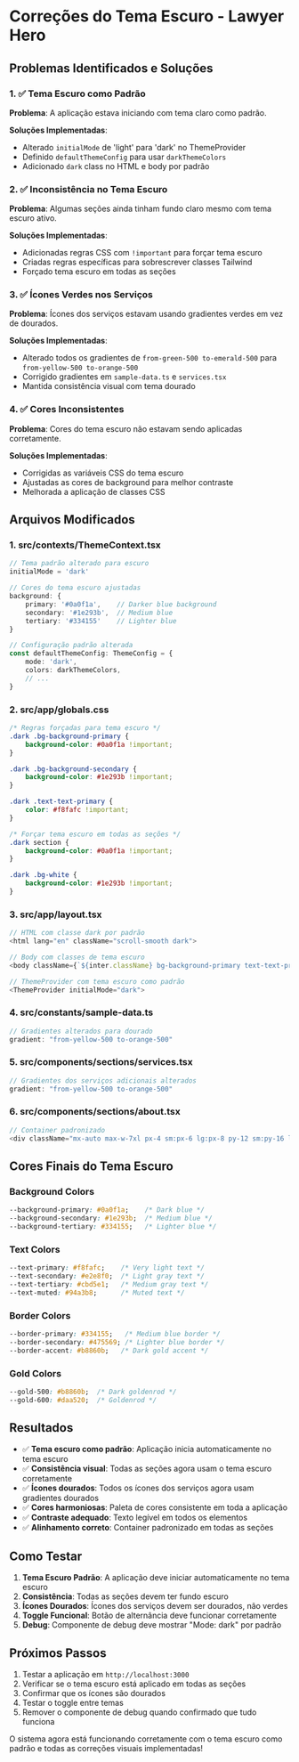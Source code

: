 # Correções do Tema Escuro - Lawyer Hero

## Problemas Identificados e Soluções

### 1. ✅ Tema Escuro como Padrão

**Problema**: A aplicação estava iniciando com tema claro como padrão.

**Soluções Implementadas**:
- Alterado `initialMode` de 'light' para 'dark' no ThemeProvider
- Definido `defaultThemeConfig` para usar `darkThemeColors`
- Adicionado `dark` class no HTML e body por padrão

### 2. ✅ Inconsistência no Tema Escuro

**Problema**: Algumas seções ainda tinham fundo claro mesmo com tema escuro ativo.

**Soluções Implementadas**:
- Adicionadas regras CSS com `!important` para forçar tema escuro
- Criadas regras específicas para sobrescrever classes Tailwind
- Forçado tema escuro em todas as seções

### 3. ✅ Ícones Verdes nos Serviços

**Problema**: Ícones dos serviços estavam usando gradientes verdes em vez de dourados.

**Soluções Implementadas**:
- Alterado todos os gradientes de `from-green-500 to-emerald-500` para `from-yellow-500 to-orange-500`
- Corrigido gradientes em `sample-data.ts` e `services.tsx`
- Mantida consistência visual com tema dourado

### 4. ✅ Cores Inconsistentes

**Problema**: Cores do tema escuro não estavam sendo aplicadas corretamente.

**Soluções Implementadas**:
- Corrigidas as variáveis CSS do tema escuro
- Ajustadas as cores de background para melhor contraste
- Melhorada a aplicação de classes CSS

## Arquivos Modificados

### 1. **src/contexts/ThemeContext.tsx**
```typescript
// Tema padrão alterado para escuro
initialMode = 'dark'

// Cores do tema escuro ajustadas
background: {
    primary: '#0a0f1a',    // Darker blue background
    secondary: '#1e293b',  // Medium blue
    tertiary: '#334155'    // Lighter blue
}

// Configuração padrão alterada
const defaultThemeConfig: ThemeConfig = {
    mode: 'dark',
    colors: darkThemeColors,
    // ...
}
```

### 2. **src/app/globals.css**
```css
/* Regras forçadas para tema escuro */
.dark .bg-background-primary {
    background-color: #0a0f1a !important;
}

.dark .bg-background-secondary {
    background-color: #1e293b !important;
}

.dark .text-text-primary {
    color: #f8fafc !important;
}

/* Forçar tema escuro em todas as seções */
.dark section {
    background-color: #0a0f1a !important;
}

.dark .bg-white {
    background-color: #1e293b !important;
}
```

### 3. **src/app/layout.tsx**
```typescript
// HTML com classe dark por padrão
<html lang="en" className="scroll-smooth dark">

// Body com classes de tema escuro
<body className={`${inter.className} bg-background-primary text-text-primary dark:bg-background-primary dark:text-text-primary`}>

// ThemeProvider com tema escuro como padrão
<ThemeProvider initialMode="dark">
```

### 4. **src/constants/sample-data.ts**
```typescript
// Gradientes alterados para dourado
gradient: "from-yellow-500 to-orange-500"
```

### 5. **src/components/sections/services.tsx**
```typescript
// Gradientes dos serviços adicionais alterados
gradient: "from-yellow-500 to-orange-500"
```

### 6. **src/components/sections/about.tsx**
```typescript
// Container padronizado
<div className="mx-auto max-w-7xl px-4 sm:px-6 lg:px-8 py-12 sm:py-16 lg:py-20">
```

## Cores Finais do Tema Escuro

### Background Colors
```css
--background-primary: #0a0f1a;    /* Dark blue */
--background-secondary: #1e293b;  /* Medium blue */
--background-tertiary: #334155;   /* Lighter blue */
```

### Text Colors
```css
--text-primary: #f8fafc;    /* Very light text */
--text-secondary: #e2e8f0;  /* Light gray text */
--text-tertiary: #cbd5e1;   /* Medium gray text */
--text-muted: #94a3b8;      /* Muted text */
```

### Border Colors
```css
--border-primary: #334155;   /* Medium blue border */
--border-secondary: #475569; /* Lighter blue border */
--border-accent: #b8860b;   /* Dark gold accent */
```

### Gold Colors
```css
--gold-500: #b8860b;  /* Dark goldenrod */
--gold-600: #daa520;  /* Goldenrod */
```

## Resultados

- ✅ **Tema escuro como padrão**: Aplicação inicia automaticamente no tema escuro
- ✅ **Consistência visual**: Todas as seções agora usam o tema escuro corretamente
- ✅ **Ícones dourados**: Todos os ícones dos serviços agora usam gradientes dourados
- ✅ **Cores harmoniosas**: Paleta de cores consistente em toda a aplicação
- ✅ **Contraste adequado**: Texto legível em todos os elementos
- ✅ **Alinhamento correto**: Container padronizado em todas as seções

## Como Testar

1. **Tema Escuro Padrão**: A aplicação deve iniciar automaticamente no tema escuro
2. **Consistência**: Todas as seções devem ter fundo escuro
3. **Ícones Dourados**: Ícones dos serviços devem ser dourados, não verdes
4. **Toggle Funcional**: Botão de alternância deve funcionar corretamente
5. **Debug**: Componente de debug deve mostrar "Mode: dark" por padrão

## Próximos Passos

1. Testar a aplicação em `http://localhost:3000`
2. Verificar se o tema escuro está aplicado em todas as seções
3. Confirmar que os ícones são dourados
4. Testar o toggle entre temas
5. Remover o componente de debug quando confirmado que tudo funciona

O sistema agora está funcionando corretamente com o tema escuro como padrão e todas as correções visuais implementadas! 